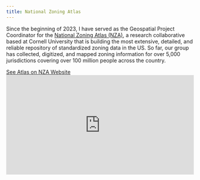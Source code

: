 ```yaml
---
title: National Zoning Atlas
---
```


Since the beginning of 2023, I have served as the Geospatial Project Coordinator for the [National Zoning Atlas (NZA)](https://www.zoningatlas.org/), a research collaborative based at Cornell University that is building the most extensive, detailed, and reliable repository of standardized zoning data in the US. So far, our group has collected, digitized, and mapped zoning information for over 5,000 jurisdictions covering over 100 million people across the country.


<link rel="stylesheet" href="https://cdnjs.cloudflare.com/ajax/libs/font-awesome/4.7.0/css/font-awesome.min.css">
<a href="https://www.zoningatlas.org/atlas/" target="_blank">See Atlas on NZA Website <i class="fa fa-external-link"></i></a>

<style>.embed-container {position: relative; padding-bottom: 53%; height: 0; max-width: 100%;} .embed-container iframe, .embed-container object, .embed-container iframe{position: absolute; top: 0; left: 0; width: 100%; height: 100%;} small{position: absolute; z-index: 40; bottom: 0; margin-bottom: -15px;}</style><div class="embed-container">
  
  <iframe width="850" height="700" frameborder="0" scrolling="no" marginheight="0" marginwidth="0" title="National Zoning Atlas" 
src="https://www.edit.zoningatlas.org/atlas/?lat=39.74350&lng=-105.00807&zoom=11.704&basemap=basemap-plain&overlays=tribal-lands%2Cprotected-lands&filters=%7B%22family1_parking%22%3A%22yes%22%2C%22family1_heightcap%22%3A%22yes%22%2C%22family1_minlotacres_min%22%3A0%2C%22family1_minlotacres_max%22%3Anull%2C%22family2_parking%22%3A%22yes%22%2C%22family2_heightcap%22%3A%22yes%22%2C%22family2_elderlyonly%22%3A%22no%22%2C%22family2_minlotacres_min%22%3A0%2C%22family2_minlotacres_max%22%3Anull%2C%22family3_parking%22%3A%22yes%22%2C%22family3_heightcap%22%3A%22yes%22%2C%22family3_elderlyonly%22%3A%22no%22%2C%22family3_sewage%22%3A%22no%22%2C%22family3_transit%22%3A%22no%22%2C%22family3_minlotacres_min%22%3A0%2C%22family3_minlotacres_max%22%3Anull%2C%22family4_parking%22%3A%22yes%22%2C%22family4_heightcap%22%3A%22yes%22%2C%22family4_elderlyonly%22%3A%22no%22%2C%22family4_sewage%22%3A%22no%22%2C%22family4_transit%22%3A%22no%22%2C%22family4_minlotacres_min%22%3A0%2C%22family4_minlotacres_max%22%3Anull%2C%22accessory_occupancy%22%3A%22yes%22%2C%22family1_treatment%22%3A%5B%22allowed%22%5D%2C%22family2_treatment%22%3A%5B%22allowed%22%5D%2C%22family3_treatment%22%3A%5B%22allowed%22%5D%2C%22family4_treatment%22%3A%5B%22allowed%22%5D%2C%22accessory_treatment%22%3A%5B%22allowed%22%5D%2C%22plannedresidential_treatment%22%3A%5B%22allowed%22%5D%2C%22family1_minlotacres_varies%22%3Afalse%2C%22family2_minlotacres_varies%22%3Afalse%2C%22family3_minlotacres_varies%22%3Afalse%2C%22family4_minlotacres_varies%22%3Afalse%2C%22family1_treatment_enablefilter%22%3Afalse%2C%22family1_parking_enablefilter%22%3Afalse%2C%22family1_heightcap_enablefilter%22%3Afalse%2C%22family1_minlotacres_enablefilter%22%3Afalse%2C%22family2_treatment_enablefilter%22%3Afalse%2C%22family2_parking_enablefilter%22%3Afalse%2C%22family2_heightcap_enablefilter%22%3Afalse%2C%22family2_elderlyonly_enablefilter%22%3Afalse%2C%22family2_minlotacres_enablefilter%22%3Afalse%2C%22family3_treatment_enablefilter%22%3Afalse%2C%22family3_parking_enablefilter%22%3Afalse%2C%22family3_heightcap_enablefilter%22%3Afalse%2C%22family3_elderlyonly_enablefilter%22%3Afalse%2C%22family3_sewage_enablefilter%22%3Afalse%2C%22family3_transit_enablefilter%22%3Afalse%2C%22family3_minlotacres_enablefilter%22%3Afalse%2C%22family4_treatment_enablefilter%22%3Afalse%2C%22family4_parking_enablefilter%22%3Afalse%2C%22family4_heightcap_enablefilter%22%3Afalse%2C%22family4_elderlyonly_enablefilter%22%3Afalse%2C%22family4_sewage_enablefilter%22%3Afalse%2C%22family4_transit_enablefilter%22%3Afalse%2C%22family4_minlotacres_enablefilter%22%3Afalse%2C%22accessory_treatment_enablefilter%22%3Afalse%2C%22accessory_occupancy_enablefilter%22%3Afalse%2C%22plannedresidential_treatment_enablefilter%22%3Afalse%7D"</iframe></div>



